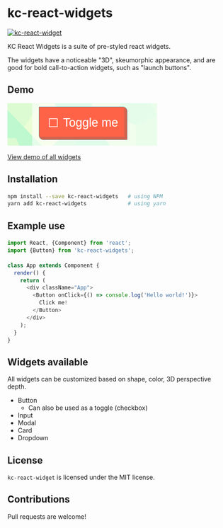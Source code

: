 # kc-react-widgets

[![kc-react-widget][npm-badge]][npm]

<!--
[![Travis][build-badge]][build]
[![Coveralls][coveralls-badge]][coveralls]
-->

KC React Widgets is a suite of pre-styled react widgets.

The widgets have a noticeable "3D", skeumorphic appearance, and are good for bold
call-to-action widgets, such as "launch buttons".

## Demo

![GIF](https://github.com/kickstartcoding/kc-react-widgets/raw/master/demo/togglingsample.gif)

[View demo of all widgets](https://kickstartcoding.github.io/kc-react-widgets/index.html)


## Installation


```bash
npm install --save kc-react-widgets   # using NPM
yarn add kc-react-widgets             # using yarn
```


## Example use

```javascript
import React, {Component} from 'react';
import {Button} from 'kc-react-widgets';

class App extends Component {
  render() {
    return (
      <div className="App">
        <Button onClick={() => console.log('Hello world!')}>
          Click me!
        </Button>
      </div>
    );
  }
}
```


## Widgets available

All widgets can be customized based on shape, color, 3D perspective depth.

* Button
  * Can also be used as a toggle (checkbox)
* Input
* Modal
* Card
* Dropdown

## License

`kc-react-widget` is licensed under the MIT license.

## Contributions

Pull requests are welcome!


[npm-badge]: https://img.shields.io/npm/v/kc-react-widgets.png?style=flat-square
[npm]: https://www.npmjs.org/package/kc-react-widgets


<!--
[build-badge]: https://img.shields.io/travis/user/repo/master.png?style=flat-square
[build]: https://travis-ci.org/user/repo

[coveralls-badge]: https://img.shields.io/coveralls/user/repo/master.png?style=flat-square
[coveralls]: https://coveralls.io/github/user/repo
-->

